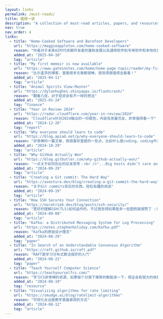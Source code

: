 ```yaml
---
layout: links
permalink: /must-reads/
title: 值得一读
description: "A collection of must-read articles, papers, and resources that have shaped my thinking and inspired me to learn more."
nav: true
nav_order: 4
links:
  - title: "Home-Cooked Software and Barefoot Developers"
    url: "https://maggieappleton.com/home-cooked-software"
    reason: "作者对于未来AI时代赤脚开发者的蓬勃发展以及通用软件到专用软件和本地优先的应用的思考，很有启发性，非常值得一看"
    added_at: "2025-04-18"
    tag: "article"
  - title: "My first memoir is now available"
    url: "https://www.gatesnotes.com/home/home-page-topic/reader/my-first-memoir-source-code"
    reason: "比尔盖茨的博客，里面很多文章都很棒，我觉得很值得去看看！"
    added_at: "2025-04-11"
    tag: "article"
  - title: "Animal Spirits View-Master"
    url: "https://dylanhughes.shinyapps.io/flashcrash/"
    reason: "翻看几张，对于投资会有不一样的想法"
    added_at: "2025-01-24"
    tag: "finance"
  - title: "Year in Review 2024"
    url: "https://radar.cloudflare.com/year-in-review/2024"
    reason: "Cloudflare针对2024输出的一份报告，内容信息量充足，非常值得看一下"
    added_at: "2024-12-26"
    tag: "report"
  - title: "Why everyone should learn to code"
    url: "https://blog.apiad.net/p/why-everyone-should-learn-to-code"
    reason: "非常棒的一篇文章，我很喜欢里面的一些点，比如什么是coding，coding中关于抽象的应用和类比，LLMs不会让写垃圾的人变得更好，两种学习语言的方式等等，非常值得一读"
    added_at: "2024-10-29"
    tag: "article"
  - title: "Why GitHub Actually Won"
    url: "https://blog.gitbutler.com/why-github-actually-won/"
    reason: '一点关于如何创业的后发思考：<br />"...Big hosts didn’t care and smaller players weren’t serious...So, to sum up, we won because we started at the right time and we had taste...".'
    added_at: "2024-09-29"
    tag: "article"
  - title: "Creating a Git commit: The Hard Way"
    url: "https://avestura.dev/blog/creating-a-git-commit-the-hard-way"
    reason: "关于Git commits背后的东西，轻松有趣的阅读"
    added_at: "2024-09-19"
    tag: "article"
  - title: "How SSH Secures Your Connection"
    url: "https://noratrieb.dev/blog/posts/ssh-security/"
    reason: "更好的理解SSH(TLS)如何运作的，不过我觉得如果能多一些图例就很赞了 :)"
    added_at: "2024-09-08"
    tag: "article"
  - title: "Kafka: a Distributed Messaging System for Log Processing"
    url: "https://notes.stephenholiday.com/Kafka.pdf"
    reason: "Kafka的原始设计理念"
    added_at: "2024-08-29"
    tag: "paper"
  - title: "In Search of an Understandable Consensus Algorithm"
    url: "https://raft.github.io/raft.pdf"
    reason: "RAFT是学习分布式算法很好的入门"
    added_at: "2024-08-21"
    tag: "paper"
  - title: "Teach Yourself Computer Science"
    url: "https://teachyourselfcs.com/"
    reason: "学习CS非常棒的资源，如果每个分类下推荐的都能读一下，保证会有很大的收获，基础会夯实很多"
    added_at: "2024-08-19"
    tag: "resource"
  - title: "Visualizing algorithms for rate limiting"
    url: "https://smudge.ai/blog/ratelimit-algorithms"
    reason: "可视化永远是教学里最直观的方式"
    added_at: "2024-08-12"
    tag: "article"
---
```

